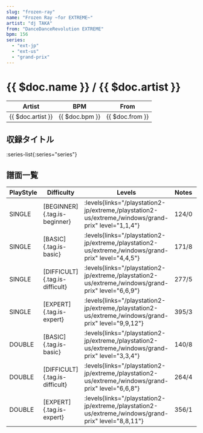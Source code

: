 ```yaml
---
slug: "frozen-ray"
name: "Frozen Ray ~for EXTREME~"
artist: "dj TAKA"
from: "DanceDanceRevolution EXTREME"
bpm: 156
series:
  - "ext-jp"
  - "ext-us"
  - "grand-prix"
---
```


# {{ $doc.name }} / {{ $doc.artist }}

|Artist|BPM|From|
|------|---|----|
|{{ $doc.artist }}|{{ $doc.bpm }}|{{ $doc.from }}|

## 収録タイトル

:series-list{:series="series"}

## 譜面一覧

|PlayStyle|Difficulty|Levels|Notes|Movie|
|---------|----------|------|-----|-----|
|SINGLE|[BEGINNER]{.tag.is-beginner}| :levels{links="/playstation2-jp/extreme,/playstation2-us/extreme,/windows/grand-prix" level="1,1,4"}|124/0||
|SINGLE|[BASIC]{.tag.is-basic}| :levels{links="/playstation2-jp/extreme,/playstation2-us/extreme,/windows/grand-prix" level="4,4,5"}|171/8||
|SINGLE|[DIFFICULT]{.tag.is-difficult}| :levels{links="/playstation2-jp/extreme,/playstation2-us/extreme,/windows/grand-prix" level="6,6,9"}|277/5||
|SINGLE|[EXPERT]{.tag.is-expert}| :levels{links="/playstation2-jp/extreme,/playstation2-us/extreme,/windows/grand-prix" level="9,9,12"}|395/3||
|DOUBLE|[BASIC]{.tag.is-basic}| :levels{links="/playstation2-jp/extreme,/playstation2-us/extreme,/windows/grand-prix" level="3,3,4"}|140/8||
|DOUBLE|[DIFFICULT]{.tag.is-difficult}| :levels{links="/playstation2-jp/extreme,/playstation2-us/extreme,/windows/grand-prix" level="6,6,8"}|264/4||
|DOUBLE|[EXPERT]{.tag.is-expert}| :levels{links="/playstation2-jp/extreme,/playstation2-us/extreme,/windows/grand-prix" level="8,8,11"}|356/1||
